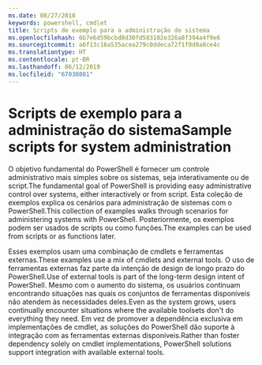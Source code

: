 ```yaml
---
ms.date: 08/27/2018
keywords: powershell, cmdlet
title: Scripts de exemplo para a administração do sistema
ms.openlocfilehash: 6b7e6d59bcbd8d30fd583102e326a8f394a4f9e6
ms.sourcegitcommit: a6f13c16a535acea279c0ddeca72f1f0d8a8ce4c
ms.translationtype: HT
ms.contentlocale: pt-BR
ms.lasthandoff: 06/12/2019
ms.locfileid: "67030801"
---
```

# <a name="sample-scripts-for-system-administration"></a><span data-ttu-id="f050c-103">Scripts de exemplo para a administração do sistema</span><span class="sxs-lookup"><span data-stu-id="f050c-103">Sample scripts for system administration</span></span>

<span data-ttu-id="f050c-104">O objetivo fundamental do PowerShell é fornecer um controle administrativo mais simples sobre os sistemas, seja interativamente ou de script.</span><span class="sxs-lookup"><span data-stu-id="f050c-104">The fundamental goal of PowerShell is providing easy administrative control over systems, either interactively or from script.</span></span> <span data-ttu-id="f050c-105">Esta coleção de exemplos explica os cenários para administração de sistemas com o PowerShell.</span><span class="sxs-lookup"><span data-stu-id="f050c-105">This collection of examples walks through scenarios for administering systems with PowerShell.</span></span> <span data-ttu-id="f050c-106">Posteriormente, os exemplos podem ser usados de scripts ou como funções.</span><span class="sxs-lookup"><span data-stu-id="f050c-106">The examples can be used from scripts or as functions later.</span></span>

<span data-ttu-id="f050c-107">Esses exemplos usam uma combinação de cmdlets e ferramentas externas.</span><span class="sxs-lookup"><span data-stu-id="f050c-107">These examples use a mix of cmdlets and external tools.</span></span> <span data-ttu-id="f050c-108">O uso de ferramentas externas faz parte da intenção de design de longo prazo do PowerShell.</span><span class="sxs-lookup"><span data-stu-id="f050c-108">Use of external tools is part of the long-term design intent of PowerShell.</span></span> <span data-ttu-id="f050c-109">Mesmo com o aumento do sistema, os usuários continuam encontrando situações nas quais os conjuntos de ferramentas disponíveis não atendem às necessidades deles.</span><span class="sxs-lookup"><span data-stu-id="f050c-109">Even as the system grows, users continually encounter situations where the available toolsets don't do everything they need.</span></span> <span data-ttu-id="f050c-110">Em vez de promover a dependência exclusiva em implementações de cmdlet, as soluções do PowerShell dão suporte à integração com as ferramentas externas disponíveis.</span><span class="sxs-lookup"><span data-stu-id="f050c-110">Rather than foster dependency solely on cmdlet implementations, PowerShell solutions support integration with available external tools.</span></span>
